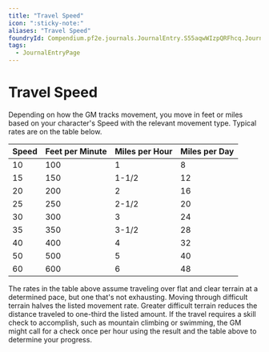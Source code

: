 ```yaml
---
title: "Travel Speed"
icon: ":sticky-note:"
aliases: "Travel Speed"
foundryId: Compendium.pf2e.journals.JournalEntry.S55aqwWIzpQRFhcq.JournalEntryPage.YVLMgNxXTUQuDJgp
tags:
  - JournalEntryPage
---
```


# Travel Speed
Depending on how the GM tracks movement, you move in feet or miles based on your character's Speed with the relevant movement type. Typical rates are on the table below.

| **Speed** | **Feet per Minute** | **Miles per Hour** | **Miles per Day** |
| --- | --- | --- | --- |
| 10 | 100 | 1 | 8 |
| 15 | 150 | 1-1/2 | 12 |
| 20 | 200 | 2 | 16 |
| 25 | 250 | 2-1/2 | 20 |
| 30 | 300 | 3 | 24 |
| 35 | 350 | 3-1/2 | 28 |
| 40 | 400 | 4 | 32 |
| 50 | 500 | 5 | 40 |
| 60 | 600 | 6 | 48 |

The rates in the table above assume traveling over flat and clear terrain at a determined pace, but one that's not exhausting. Moving through difficult terrain halves the listed movement rate. Greater difficult terrain reduces the distance traveled to one-third the listed amount. If the travel requires a skill check to accomplish, such as mountain climbing or swimming, the GM might call for a check once per hour using the result and the table above to determine your progress.